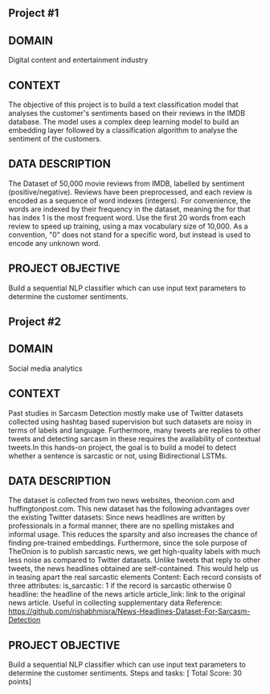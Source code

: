 ## Project #1

## DOMAIN
Digital content and entertainment industry

## CONTEXT
The objective of this project is to build a text classification model that analyses the customer's sentiments based on their reviews in the IMDB database. The model uses a complex deep learning model to build an embedding layer followed by a classification algorithm to analyse the sentiment of the customers.

## DATA DESCRIPTION
The Dataset of 50,000 movie reviews from IMDB, labelled by sentiment (positive/negative). Reviews have been preprocessed, and each review is encoded as a sequence of word indexes (integers). For convenience, the words are indexed by their frequency in the dataset, meaning the for that has index 1 is the most frequent word. Use the first 20 words from each review to speed up training, using a max vocabulary size of 10,000. As a convention, "0" does not stand for a specific word, but instead is used to encode any unknown word.

## PROJECT OBJECTIVE
Build a sequential NLP classifier which can use input text parameters to determine the customer sentiments.
	

## Project #2

## DOMAIN
Social media analytics

## CONTEXT
Past studies in Sarcasm Detection mostly make use of Twitter datasets collected using hashtag based supervision but such datasets are noisy in terms of labels and language. Furthermore, many tweets are replies to other tweets and detecting sarcasm in these requires the availability of contextual tweets.In this hands-on project, the goal is to build a model to detect whether a sentence is sarcastic or not, using Bidirectional LSTMs.

## DATA DESCRIPTION
The dataset is collected from two news websites, theonion.com and huffingtonpost.com. This new dataset has the following advantages over the existing Twitter datasets: Since news headlines are written by professionals in a formal manner, there are no spelling mistakes and informal usage. This reduces the sparsity and also increases the chance of finding pre-trained embeddings. Furthermore, since the sole purpose of TheOnion is to publish sarcastic news, we get high-quality labels with much less noise as compared to Twitter datasets. Unlike tweets that reply to other tweets, the news headlines obtained are self-contained. This would help us in teasing apart the real sarcastic elements Content: Each record consists of three attributes: is_sarcastic: 1 if the record is sarcastic otherwise 0 headline: the headline of the news article article_link: link to the original news article. Useful in collecting supplementary data Reference: https://github.com/rishabhmisra/News-Headlines-Dataset-For-Sarcasm-Detection

## PROJECT OBJECTIVE 
Build a sequential NLP classifier which can use input text parameters to determine the customer sentiments. Steps and tasks: [ Total Score: 30 points]
